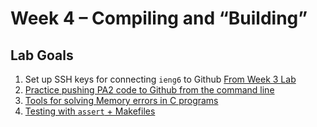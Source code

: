 # Week 4 – Compiling and “Building”

<!-- **This is a DRAFT and may change before lab on Tuesday!** -->

## Lab Goals

1. Set up SSH keys for connecting `ieng6` to Github [From Week 3 Lab](https://ucsd-cse29.github.io/fa24/week3/index.html#41---setting-up-ssh-keys-for-github)
2. [Practice pushing PA2 code to Github from the command line](./push-pa2-code.html)
3. [Tools for solving Memory errors in C programs](./asan.html)
4. [Testing with `assert` + Makefiles](./c-multifile-make.html)


